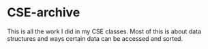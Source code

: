 # CSE-archive

This is all the work I did in my CSE classes. Most of this is about data structures and ways certain data can be accessed and sorted. 

